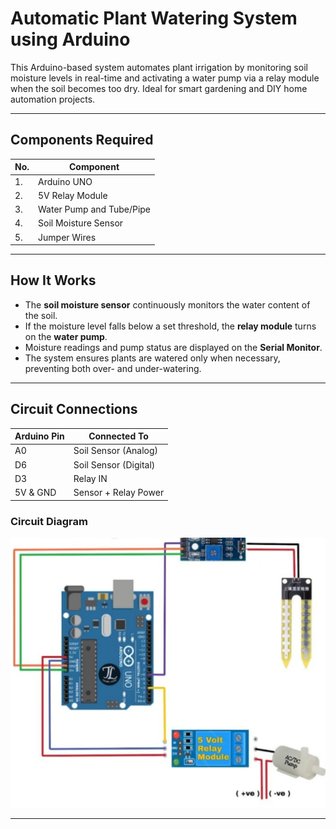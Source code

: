 # Automatic Plant Watering System using Arduino

This Arduino-based system automates plant irrigation by monitoring soil moisture levels in real-time and activating a water pump via a relay module when the soil becomes too dry. Ideal for smart gardening and DIY home automation projects.

---

## Components Required

| No. | Component                     |
|-----|-------------------------------|
| 1.  | Arduino UNO                   |
| 2.  | 5V Relay Module               |
| 3.  | Water Pump and Tube/Pipe      |
| 4.  | Soil Moisture Sensor          |
| 5.  | Jumper Wires                  |

---

## How It Works

- The **soil moisture sensor** continuously monitors the water content of the soil.
- If the moisture level falls below a set threshold, the **relay module** turns on the **water pump**.
- Moisture readings and pump status are displayed on the **Serial Monitor**.
- The system ensures plants are watered only when necessary, preventing both over- and under-watering.

---

## Circuit Connections

| Arduino Pin      | Connected To            |
|------------------|--------------------------|
| A0               | Soil Sensor (Analog)     |
| D6               | Soil Sensor (Digital)    |
| D3               | Relay IN                 |
| 5V & GND         | Sensor + Relay Power     |

### Circuit Diagram

![Circuit Diagram](connections.png)

---


